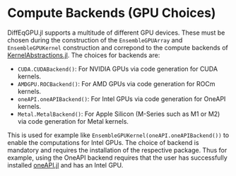 # Compute Backends (GPU Choices)

DiffEqGPU.jl supports a multitude of different GPU devices. These must be chosen during the
construction of the `EnsembleGPUArray` and `EnsembleGPUKernel` construction and correpond
to the compute backends of [KernelAbstractions.jl](https://github.com/JuliaGPU/KernelAbstractions.jl).
The choices for backends are:

- `CUDA.CUDABackend()`: For NVIDIA GPUs via code generation for CUDA kernels.
- `AMDGPU.ROCBackend()`: For AMD GPUs via code generation for ROCm kernels.
- `oneAPI.oneAPIBackend()`: For Intel GPUs via code generation for OneAPI kernels.
- `Metal.MetalBackend()`: For Apple Silicon (M-Series such as M1 or M2) via code generation
  for Metal kernels.

This is used for example like `EnsembleGPUKernel(oneAPI.oneAPIBackend())` to enable the
computations for Intel GPUs. The choice of backend is mandatory and requires the installation
of the respective package. Thus for example, using the OneAPI backend requires that the
user has successfully installed [oneAPI.jl](https://github.com/JuliaGPU/oneAPI.jl) and has
an Intel GPU.

